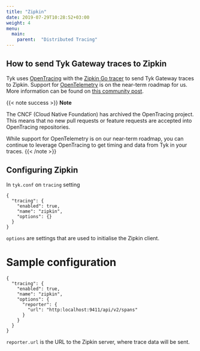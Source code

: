 ```yaml
---
title: "Zipkin"
date: 2019-07-29T10:28:52+03:00
weight: 4
menu: 
  main:
    parent:  "Distributed Tracing"
---
```


## How to send Tyk Gateway traces to Zipkin

Tyk uses [OpenTracing](https://opentracing.io/) with the [Zipkin Go tracer](https://zipkin.io/pages/tracers_instrumentation) to send Tyk Gateway traces to Zipkin. Support for [OpenTelemetry](https://opentelemetry.io/) is on the near-term roadmap for us. More information can be found on [this community post](https://community.tyk.io/t/faq-opentelemetry-distributed-tracing/5682).

{{< note success >}}
**Note**  

The CNCF (Cloud Native Foundation) has archived the OpenTracing project. This means that no new pull requests or feature requests are accepted into OpenTracing repositories.

While support for OpenTelemetry is on our near-term roadmap, you can continue to leverage OpenTracing to get timing and data from Tyk in your traces.
{{< /note >}}


## Configuring Zipkin

In `tyk.conf` on `tracing` setting

```{.json}
{
  "tracing": {
    "enabled": true,
    "name": "zipkin",
    "options": {}
  }
}
```

`options` are settings that are used to initialise the Zipkin client.

# Sample configuration

```{.json}
{
  "tracing": {
    "enabled": true,
    "name": "zipkin",
    "options": {
      "reporter": {
        "url": "http:localhost:9411/api/v2/spans"
      }
    }
  }
}
```

`reporter.url` is the URL to the Zipkin server, where trace data will be sent.
